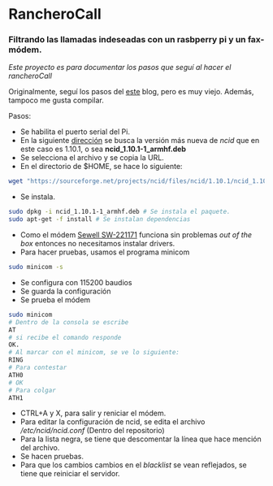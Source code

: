 # RancheroCall
### Filtrando las llamadas indeseadas con un rasbperry pi y un fax-módem.

_Este proyecto es para documentar los pasos que seguí al hacer el rancheroCall_

Originalmente, seguí los pasos del [este](https://murphy101blog.wordpress.com/2013/11/03/raspberry-pi-telephone-number-blocker/) blog, pero es muy viejo. Además, tampoco me gusta compilar.

Pasos:
- Se habilita el puerto serial del Pi.
- En la siguiente [dirección](https://sourceforge.net/projects/ncid/files/ncid/) se busca la versión más nueva de _ncid_ que en este caso es 1.10.1, o sea **ncid_1.10.1-1_armhf.deb**
- Se selecciona el archivo y se copia la URL.
- En el directorio de $HOME, se hace lo siguiente:
```bash
wget "https://sourceforge.net/projects/ncid/files/ncid/1.10.1/ncid_1.10.1-1_armhf.deb/download" -O "ncid_1.10.1-1_armhf.deb"
```
- Se instala.
```bash
sudo dpkg -i ncid_1.10.1-1_armhf.deb # Se instala el paquete.
sudo apt-get -f install # Se instalan dependencias
```
- Como el módem [Sewell SW-221171](https://www.amazon.com.mx/gp/product/B005EHJ3FW) funciona sin problemas _out of the box_ entonces no necesitamos instalar drivers.
- Para hacer pruebas, usamos el programa minicom
```bash
sudo minicom -s
```
- Se configura con 115200 baudios
- Se guarda la configuración
- Se prueba el módem
```bash
sudo minicom
# Dentro de la consola se escribe
AT
# si recibe el comando responde
OK.
# Al marcar con el minicom, se ve lo siguiente:
RING
# Para contestar 
ATH0
# OK
# Para colgar
ATH1
```
- CTRL+A y X, para salir y reniciar el módem.
- Para editar la configuración de ncid, se edita el archivo _/etc/ncid/ncid.conf_ (Dentro del repositorio)
- Para la lista negra, se tiene que descomentar la línea que hace mención del archivo.
- Se hacen pruebas.
- Para que los cambios cambios en el _blacklist_ se vean reflejados, se tiene que reiniciar el servidor.
